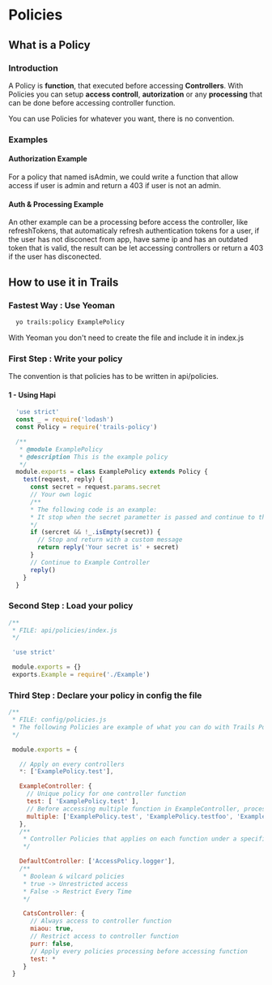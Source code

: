 # Policies



## What is a Policy

### Introduction
A Policy is <strong>function</strong>, that executed before accessing <strong>Controllers</strong>.
With Policies you can setup <strong>access controll</strong>, <strong>autorization</strong> or any <strong>processing</strong> that can be done before accessing controller function.

You can use Policies for whatever you want, there is no convention.

### Examples

#### Authorization Example

For a policy that named isAdmin, we could write a function that allow access if user is admin and return a 403 if user is not an admin.

#### Auth & Processing Example

An other example can be a processing before access the controller, like refreshTokens, that automaticaly refresh authentication tokens for a user, if the user has not disconect from app, have same ip and has an outdated token that is valid, the result can be let accessing controllers or return a 403 if the user has disconected.    

## How to use it in Trails

### Fastest Way : Use Yeoman

```Bash
  yo trails:policy ExamplePolicy
```

With Yeoman you don't need to create the file and include it in index.js

### First Step : Write your policy

The convention is that policies has to be written in api/policies.

#### 1 - Using Hapi

```JavaScript
  'use strict'
  const _ = require('lodash')
  const Policy = require('trails-policy')

  /**
   * @module ExamplePolicy
   * @description This is the example policy
   */
  module.exports = class ExamplePolicy extends Policy {
    test(request, reply) {
      const secret = request.params.secret
      // Your own logic
      /**
      * The following code is an example:
      * It stop when the secret parametter is passed and continue to the Controller when there is no secret parametter.
      */
      if (sercret && !_.isEmpty(secret)) {
        // Stop and return with a custom message
        return reply('Your secret is' + secret)
      }
      // Continue to Example Controller
      reply()
    }
  }
```

### Second Step : Load your policy

```JavaScript
/**
 * FILE: api/policies/index.js
 */

 'use strict'

 module.exports = {}
 exports.Example = require('./Example')

```

### Third Step : Declare your policy in config the file

```JavaScript
/**
 * FILE: config/policies.js
 * The following Policies are example of what you can do with Trails Policies
 */

 module.exports = {

   // Apply on every controllers
   *: ['ExamplePolicy.test'],

   ExampleController: {
     // Unique policy for one controller function
     test: [ 'ExamplePolicy.test' ],
     // Before accessing multiple function in ExampleController, processing multiple policies example:
     multiple: ['ExamplePolicy.test', 'ExamplePolicy.testfoo', 'ExamplePolicy.testbar'],
   },
   /**
    * Controller Policies that applies on each function under a specific controller
    */

   DefaultController: ['AccessPolicy.logger'],
   /**
    * Boolean & wilcard policies
    * true -> Unrestricted access
    * False -> Restrict Every Time
    */

    CatsController: {
      // Always access to controller function
      miaou: true,
      // Restrict access to controller function
      purr: false,
      // Apply every policies processing before accessing function
      test: *
    }
 }
```
